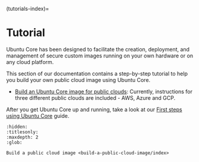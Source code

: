 (tutorials-index)=
# Tutorial

Ubuntu Core has been designed to facilitate the creation, deployment, and  management of secure custom images running on your own hardware or on any cloud platform.

This section of our documentation contains a step-by-step tutorial to help you build your own public cloud image using Ubuntu Core.


* [Build an Ubuntu Core image for public clouds](/tutorials/build-a-public-cloud-image/index):  Currently, instructions for three different public clouds are included - AWS, Azure and GCP.


After you get Ubuntu Core up and running, take a look at our [First steps using Ubuntu Core](/how-to-guides/using-ubuntu-core) guide.


```{toctree}
:hidden:
:titlesonly:
:maxdepth: 2
:glob:

Build a public cloud image <build-a-public-cloud-image/index>
